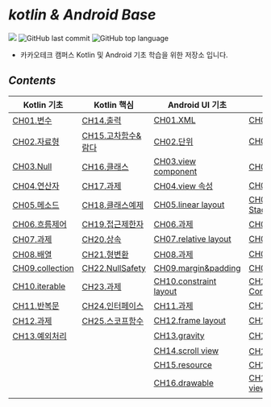 # *kotlin & Android Base*

![](https://img.shields.io/badge/start%20date%20%20-24.04.08-green?style=flat-square&logo=start) ![GitHub last commit](https://img.shields.io/github/last-commit/ichanguk/kotlinBase?style=flat-square) ![GitHub top language](https://img.shields.io/github/languages/top/ichanguk/kotlinBase?color=orange&logo=java&style=flat-square)


- 카카오테크 캠퍼스 Kotlin 및 Android 기초 학습을 위한 저장소 입니다.

## *Contents*
<table>
  <thead>
    <tr>
      <th>Kotlin 기초</th>
      <th>Kotlin 핵심</th>
      <th>Android UI 기초</th>
      <th colspan="2">Android Studio 핵심</th>
    </tr>
  </thead>
  <tbody>
    <tr>
      <td><a href="https://github.com/ichanguk/KotlinAndroidBase/blob/main/kotlin/01.%EB%B3%80%EC%88%98/%EB%B3%80%EC%88%98.kts">CH01.변수</a></td>
      <td><a href="https://github.com/ichanguk/KotlinAndroidBase/blob/main/kotlin/14.%EC%B6%9C%EB%A0%A5/%EC%B6%9C%EB%A0%A5.kts">CH14.출력</a></td>
      <td><a href="https://github.com/ichanguk/KotlinAndroidBase/blob/main/Android/%EC%95%88%EB%93%9C%EB%A1%9C%EC%9D%B4%EB%93%9C_UI/XML.txt">CH01.XML</a></td>
      <td><a href="https://github.com/ichanguk/KotlinAndroidBase/blob/main/Android/activity/MainActivity.kt">CH01.Activity</a></td>
      <td><a href="https://github.com/ichanguk/KotlinAndroidBase/tree/main/Android/drawable">CH16.drawable</a></td>
    </tr>
    <tr>
      <td><a href="https://github.com/ichanguk/KotlinAndroidBase/blob/main/kotlin/02.%EC%9E%90%EB%A3%8C%ED%98%95/%EC%9E%90%EB%A3%8C%ED%98%95.kts">CH02.자료형</a></td>
      <td><a href="https://github.com/ichanguk/KotlinAndroidBase/blob/main/kotlin/15.%EA%B3%A0%EC%B0%A8%ED%95%A8%EC%88%98_%EB%9E%8C%EB%8B%A4/%EA%B3%A0%EC%B0%A8%ED%95%A8%EC%88%98_%EB%9E%8C%EB%8B%A4.kts">CH15.고차함수&람다</a></td>
      <td><a href="https://github.com/ichanguk/KotlinAndroidBase/blob/main/Android/%EC%95%88%EB%93%9C%EB%A1%9C%EC%9D%B4%EB%93%9C_UI/%EB%8B%A8%EC%9C%84.txt">CH02.단위</a></td>
      <td><a href="https://github.com/ichanguk/KotlinAndroidBase/tree/main/Android/viewControl">CH02.ViewControl</a></td>
      <td><a href="https://github.com/ichanguk/KotlinAndroidBase/tree/main/Android/%EA%B3%BC%EC%A0%9C/hw8">CH17.과제</a></td>
    </tr>
    <tr>
      <td><a href="https://github.com/ichanguk/KotlinAndroidBase/blob/main/kotlin/03.Null/Null.kts">CH03.Null</a></td>
      <td><a href="https://github.com/ichanguk/KotlinAndroidBase/tree/main/kotlin/16.%ED%81%B4%EB%9E%98%EC%8A%A4">CH16.클래스</a></td>
      <td><a href="https://github.com/ichanguk/KotlinAndroidBase/blob/main/Android/%EC%95%88%EB%93%9C%EB%A1%9C%EC%9D%B4%EB%93%9C_UI/viewCoponent.txt">CH03.view component</a></td>
      <td><a href="https://github.com/ichanguk/KotlinAndroidBase/tree/main/Android/%EA%B3%BC%EC%A0%9C/hw5">CH03.과제</a></td>
    </tr>
    <tr>
      <td><a href="https://github.com/ichanguk/KotlinAndroidBase/blob/main/kotlin/04.%EC%97%B0%EC%82%B0%EC%9E%90/%EC%97%B0%EC%82%B0%EC%9E%90.kts">CH04.연산자</a></td>
      <td><a href="https://github.com/ichanguk/KotlinAndroidBase/tree/main/kotlin/17.%EA%B3%BC%EC%A0%9C">CH17.과제</a></td>
      <td><a href="https://github.com/ichanguk/KotlinAndroidBase/blob/main/Android/%EC%95%88%EB%93%9C%EB%A1%9C%EC%9D%B4%EB%93%9C_UI/view%EC%86%8D%EC%84%B1.txt">CH04.view 속성</a></td>
      <td><a href="https://github.com/ichanguk/KotlinAndroidBase/tree/main/Android/Intent">CH04.Intent</a></td>
    </tr>
    <tr>
      <td><a href="https://github.com/ichanguk/KotlinAndroidBase/blob/main/kotlin/05.%EB%A9%94%EC%86%8C%EB%93%9C/%EB%A9%94%EC%86%8C%EB%93%9C.kts">CH05.메소드</a></td>
      <td><a href="https://github.com/ichanguk/KotlinAndroidBase/blob/main/kotlin/18.%ED%81%B4%EB%9E%98%EC%8A%A4%EC%98%88%EC%A0%9C/%ED%81%B4%EB%9E%98%EC%8A%A4%EC%98%88%EC%A0%9C_%EC%9E%85%EC%B6%9C%EA%B8%88.kts">CH18.클래스예제</a></td>
      <td><a href="https://github.com/ichanguk/KotlinAndroidBase/blob/main/Android/layout/linearlayout.xml">CH05.linear layout</a></td>
      <td><a href="https://github.com/ichanguk/KotlinAndroidBase/tree/main/Android/ActivityStack">CH05.Activity Stack</a></td>
    </tr>
    <tr>
      <td><a href="https://github.com/ichanguk/KotlinAndroidBase/blob/main/kotlin/06.%ED%9D%90%EB%A6%84%EC%A0%9C%EC%96%B4/%ED%9D%90%EB%A6%84%EC%A0%9C%EC%96%B4.kts">CH06.흐름제어</a></td>
      <td><a href="https://github.com/ichanguk/KotlinAndroidBase/blob/main/kotlin/19.%EC%A0%91%EA%B7%BC%EC%A0%9C%ED%95%9C%EC%9E%90/%EC%A0%91%EA%B7%BC%EC%A0%9C%ED%95%9C%EC%9E%90.kts">CH19.접근제한자</a></td>
      <td><a href="https://github.com/ichanguk/KotlinAndroidBase/blob/main/Android/layout/hw1.xml">CH06.과제</a></td>
      <td><a href="https://github.com/ichanguk/KotlinAndroidBase/tree/main/Android/%EA%B3%BC%EC%A0%9C/hw6">CH06.과제</a></td>
    </tr>
    <tr>
      <td><a href="https://github.com/ichanguk/KotlinAndroidBase/tree/main/kotlin/07.%EA%B3%BC%EC%A0%9C">CH07.과제</a></td>
      <td><a href="https://github.com/ichanguk/KotlinAndroidBase/tree/main/kotlin/20.%EC%83%81%EC%86%8D">CH20.상속</a></td>
      <td><a href="https://github.com/ichanguk/KotlinAndroidBase/tree/main/Android/layout/relativelayout">CH07.relative layout</a></td>
      <td><a href="https://github.com/ichanguk/KotlinAndroidBase/tree/main/Android/fragment">CH07.fragment</a></td>
    </tr>
    <tr>
      <td><a href="https://github.com/ichanguk/KotlinAndroidBase/blob/main/kotlin/08.%EB%B0%B0%EC%97%B4/%EB%B0%B0%EC%97%B4.kts">CH08.배열</a></td>
      <td><a href="https://github.com/ichanguk/KotlinAndroidBase/blob/main/kotlin/21.%ED%98%95%EB%B3%80%ED%99%98/%ED%98%95%EB%B3%80%ED%99%98.kts">CH21.형변환</a></td>
      <td><a href="https://github.com/ichanguk/KotlinAndroidBase/tree/main/Android/layout/hw2">CH08.과제</a></td>
      <td><a href="https://github.com/ichanguk/KotlinAndroidBase/tree/main/Android/thread">CH08.thread</a></td>
    </tr>
    <tr>
      <td><a href="https://github.com/ichanguk/KotlinAndroidBase/blob/main/kotlin/09.collection/collection.kts">CH09.collection</a></td>
      <td><a href="https://github.com/ichanguk/KotlinAndroidBase/blob/main/kotlin/22.NullSafety/nullSafety.kts">CH22.NullSafety</a></td>
      <td><a href="https://github.com/ichanguk/KotlinAndroidBase/blob/main/Android/layout/margin_padding.xml">CH09.margin&padding</a></td>
      <td><a href="https://github.com/ichanguk/KotlinAndroidBase/tree/main/Android/Async">CH09.Async</a></td>
    </tr>
    <tr>
      <td><a href="https://github.com/ichanguk/KotlinAndroidBase/blob/main/kotlin/10.iterable/iterable.kts">CH10.iterable</a></td>
      <td><a href="https://github.com/ichanguk/KotlinAndroidBase/tree/main/kotlin/23.%EA%B3%BC%EC%A0%9C">CH23.과제</a></td>
      <td><a href="https://github.com/ichanguk/KotlinAndroidBase/tree/main/Android/layout/constraintlayout">CH10.constraint layout</a></td>
      <td><a href="https://github.com/ichanguk/KotlinAndroidBase/tree/main/Android/ApplicationContext">CH10.Application Context</a></td>
    </tr>
    <tr>
      <td><a href="https://github.com/ichanguk/KotlinAndroidBase/tree/main/kotlin/11.%EB%B0%98%EB%B3%B5%EB%AC%B8">CH11.반복문</a></td>
      <td><a href="https://github.com/ichanguk/KotlinAndroidBase/blob/main/kotlin/24.%EC%9D%B8%ED%84%B0%ED%8E%98%EC%9D%B4%EC%8A%A4/%EC%9D%B8%ED%84%B0%ED%8E%98%EC%9D%B4%EC%8A%A4.kts">CH24.인터페이스</a></td>
      <td><a href="https://github.com/ichanguk/KotlinAndroidBase/tree/main/Android/layout/hw3">CH11.과제</a></td>
      <td><a href="https://github.com/ichanguk/KotlinAndroidBase/tree/main/Android/resource">CH11.resource</a></td>
    </tr>
    <tr>
      <td><a href="https://github.com/ichanguk/KotlinAndroidBase/tree/main/kotlin/12.%EA%B3%BC%EC%A0%9C">CH12.과제</a></td>
      <td><a href="https://github.com/ichanguk/KotlinAndroidBase/blob/main/kotlin/25.%EC%8A%A4%EC%BD%94%ED%94%84%ED%95%A8%EC%88%98/scopeFunction.kts">CH25.스코프함수</a></td>
      <td><a href="https://github.com/ichanguk/KotlinAndroidBase/blob/main/Android/layout/framelayout.xml">CH12.frame layout</a></td>
      <td><a href="https://github.com/ichanguk/KotlinAndroidBase/tree/main/Android/library">CH12.library</a></td>
    </tr>
    <tr>
      <td><a href="https://github.com/ichanguk/KotlinAndroidBase/blob/main/kotlin/13.%EC%98%88%EC%99%B8%EC%B2%98%EB%A6%AC/%EC%98%88%EC%99%B8%EC%B2%98%EB%A6%AC.kts">CH13.예외처리</a></td>
      <td></td>
      <td><a href="https://github.com/ichanguk/KotlinAndroidBase/blob/main/Android/layout/gravity.xml">CH13.gravity</a></td>
      <td><a href="https://github.com/ichanguk/KotlinAndroidBase/tree/main/Android/AddView">CH13.add view</a></td>
    </tr>
    <tr>
      <td></td>
      <td></td>
      <td><a href="https://github.com/ichanguk/KotlinAndroidBase/blob/main/Android/layout/scrollview.xml">CH14.scroll view</a></td>
      <td><a href="https://github.com/ichanguk/KotlinAndroidBase/tree/main/Android/%EA%B3%BC%EC%A0%9C/hw7">CH14.과제</a></td>
    </tr>
    <tr>
      <td></td>
      <td></td>
      <td><a href="https://github.com/ichanguk/KotlinAndroidBase/blob/main/Android/layout/resource.xml">CH15.resource</a></td>
      <td><a href="https://github.com/ichanguk/KotlinAndroidBase/tree/main/Android/ListView">CH15.list view</a></td>
    </tr>
    <tr>
      <td></td>
      <td></td>
      <td><a href="https://github.com/ichanguk/KotlinAndroidBase/tree/main/Android/drawable">CH16.drawable</a></td>
      <td><a href="https://github.com/ichanguk/KotlinAndroidBase/tree/main/Android/RecyclerView">CH16.recycler view</a></td>
    </tr>
    <tr>
      <td></td>
      <td></td>
      <td></td>
      <td></td>
    </tr>
  </tbody>
</table>
